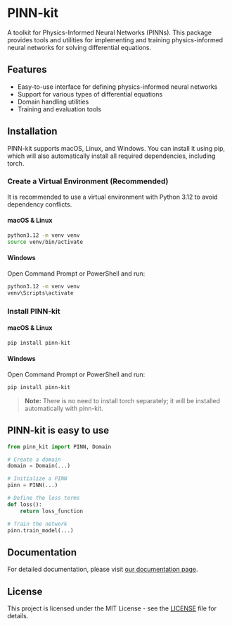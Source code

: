 # PINN-kit

A toolkit for Physics-Informed Neural Networks (PINNs). This package provides tools and utilities for implementing and training physics-informed neural networks for solving differential equations.

## Features

- Easy-to-use interface for defining physics-informed neural networks
- Support for various types of differential equations
- Domain handling utilities
- Training and evaluation tools

## Installation

PINN-kit supports macOS, Linux, and Windows. You can install it using pip, which will also automatically install all required dependencies, including torch.

### Create a Virtual Environment (Recommended)

It is recommended to use a virtual environment with Python 3.12 to avoid dependency conflicts.

#### macOS & Linux

```bash
python3.12 -m venv venv
source venv/bin/activate
```

#### Windows

Open Command Prompt or PowerShell and run:

```bash
python3.12 -m venv venv
venv\Scripts\activate
```

### Install PINN-kit

#### macOS & Linux

```bash
pip install pinn-kit
```

#### Windows

Open Command Prompt or PowerShell and run:

```bash
pip install pinn-kit
```

> **Note:** There is no need to install torch separately; it will be installed automatically with pinn-kit.

## PINN-kit is easy to use

```python
from pinn_kit import PINN, Domain

# Create a domain
domain = Domain(...)

# Initialize a PINN
pinn = PINN(...)

# Define the loss terms
def loss():
    return loss_function

# Train the network
pinn.train_model(...)
```

## Documentation

For detailed documentation, please visit [our documentation page](https://github.com/shivani/PINN-kit).

## License

This project is licensed under the MIT License - see the [LICENSE](LICENSE) file for details.
